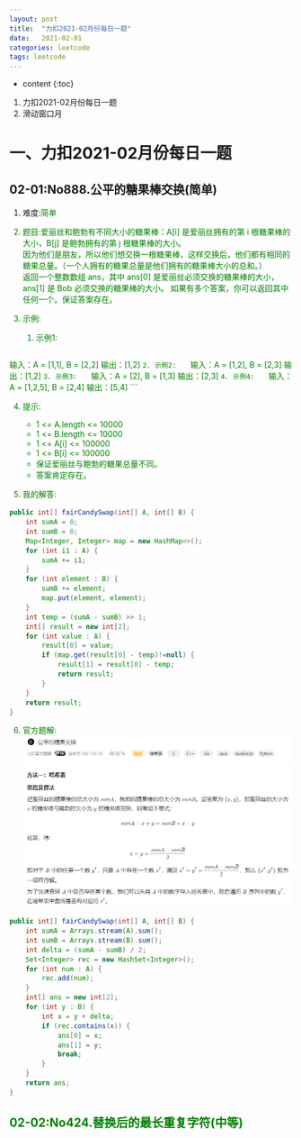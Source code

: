 ```yaml
---
layout: post
title:  "力扣2021-02月份每日一题"
date:   2021-02-01
categories: leetcode
tags: leetcode
---
```


* content
{:toc}

1. 力扣2021-02月份每日一题
2. 滑动窗口月




# 一、力扣2021-02月份每日一题

## 02-01:No888.公平的糖果棒交换(简单)
1. 难度:<font color=green>简单<font color=green>
2. 题目:爱丽丝和鲍勃有不同大小的糖果棒：A[i] 是爱丽丝拥有的第 i 根糖果棒的大小，B[j] 是鲍勃拥有的第 j 根糖果棒的大小。  
因为他们是朋友，所以他们想交换一根糖果棒，这样交换后，他们都有相同的糖果总量。（一个人拥有的糖果总量是他们拥有的糖果棒大小的总和。）  
返回一个整数数组 ans，其中 ans[0] 是爱丽丝必须交换的糖果棒的大小，ans[1] 是 Bob 必须交换的糖果棒的大小。
如果有多个答案，你可以返回其中任何一个。保证答案存在。

3. 示例:
    1. 示例1:   
    ```
输入：A = [1,1], B = [2,2]
输出：[1,2]
    ```
    2. 示例2:   
    ```
输入：A = [1,2], B = [2,3]
输出：[1,2]
    ```
    3. 示例3:   
    ```
输入：A = [2], B = [1,3]
输出：[2,3]
    ```
    4. 示例4:   
    ```
输入：A = [1,2,5], B = [2,4]
输出：[5,4]
    ```

4. 提示:
    * 1 <= A.length <= 10000
    * 1 <= B.length <= 10000
    * 1 <= A[i] <= 100000
    * 1 <= B[i] <= 100000
    * 保证爱丽丝与鲍勃的糖果总量不同。
    * 答案肯定存在。

5. 我的解答:
```java
public int[] fairCandySwap(int[] A, int[] B) {
    int sumA = 0;
    int sumB = 0;
    Map<Integer, Integer> map = new HashMap<>();
    for (int i1 : A) {
        sumA += i1;
    }
    for (int element : B) {
        sumB += element;
        map.put(element, element);
    }
    int temp = (sumA - sumB) >> 1;
    int[] result = new int[2];
    for (int value : A) {
        result[0] = value;
        if (map.get(result[0] - temp)!=null) {
            result[1] = result[0] - temp;
            return result;
        }
    }
    return result;
}
```

6. 官方题解:    
![官方思路](/assets/leetcode/everyProblem/02-01No888公平的糖果棒交换esay.jpg)   
```java
public int[] fairCandySwap(int[] A, int[] B) {
    int sumA = Arrays.stream(A).sum();
    int sumB = Arrays.stream(B).sum();
    int delta = (sumA - sumB) / 2;
    Set<Integer> rec = new HashSet<Integer>();
    for (int num : A) {
        rec.add(num);
    }
    int[] ans = new int[2];
    for (int y : B) {
        int x = y + delta;
        if (rec.contains(x)) {
            ans[0] = x;
            ans[1] = y;
            break;
        }
    }
    return ans;
}
```

## 02-02:No424.替换后的最长重复字符(中等)